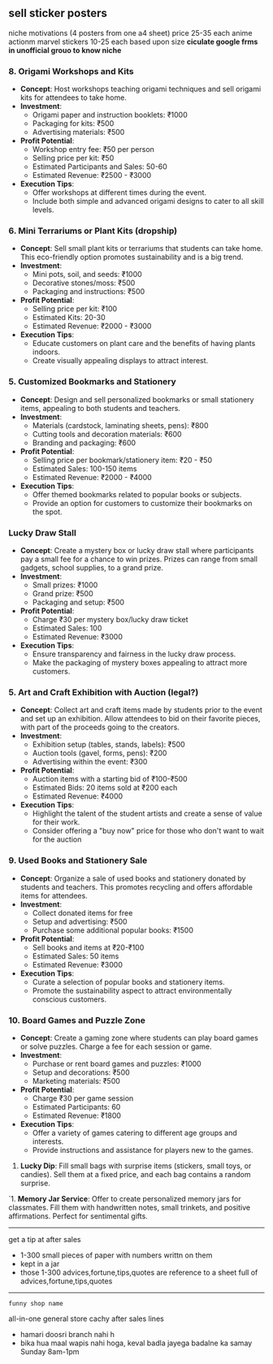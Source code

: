 ## sell sticker posters
niche
motivations (4 posters from one a4 sheet) price 25-35 each
anime
actionm 
marvel 
stickers 10-25 each based upon size 
**ciculate google frms in unofficial grouo to know niche**
### 8. **Origami Workshops and Kits**

- **Concept**: Host workshops teaching origami techniques and sell origami kits for attendees to take home.
- **Investment**:
    - Origami paper and instruction booklets: ₹1000
    - Packaging for kits: ₹500
    - Advertising materials: ₹500
- **Profit Potential**:
    - Workshop entry fee: ₹50 per person
    - Selling price per kit: ₹50
    - Estimated Participants and Sales: 50-60
    - Estimated Revenue: ₹2500 - ₹3000
- **Execution Tips**:
    - Offer workshops at different times during the event.
    - Include both simple and advanced origami designs to cater to all skill levels.


### 6. **Mini Terrariums or Plant Kits   (dropship)**

- **Concept**: Sell small plant kits or terrariums that students can take home. This eco-friendly option promotes sustainability and is a big trend.
- **Investment**:
    - Mini pots, soil, and seeds: ₹1000
    - Decorative stones/moss: ₹500
    - Packaging and instructions: ₹500
- **Profit Potential**:
    - Selling price per kit: ₹100
    - Estimated Kits: 20-30
    - Estimated Revenue: ₹2000 - ₹3000
- **Execution Tips**:
    - Educate customers on plant care and the benefits of having plants indoors.
    - Create visually appealing displays to attract interest.
### 5. **Customized Bookmarks and Stationery**

- **Concept**: Design and sell personalized bookmarks or small stationery items, appealing to both students and teachers.
- **Investment**:
    - Materials (cardstock, laminating sheets, pens): ₹800
    - Cutting tools and decoration materials: ₹600
    - Branding and packaging: ₹600
- **Profit Potential**:
    - Selling price per bookmark/stationery item: ₹20 - ₹50
    - Estimated Sales: 100-150 items
    - Estimated Revenue: ₹2000 - ₹4000
- **Execution Tips**:
    - Offer themed bookmarks related to popular books or subjects.
    - Provide an option for customers to customize their bookmarks on the spot.

### **Lucky Draw Stall**

- **Concept**: Create a mystery box or lucky draw stall where participants pay a small fee for a chance to win prizes. Prizes can range from small gadgets, school supplies, to a grand prize.
- **Investment**:
    - Small prizes: ₹1000
    - Grand prize: ₹500
    - Packaging and setup: ₹500
- **Profit Potential**:
    - Charge ₹30 per mystery box/lucky draw ticket
    - Estimated Sales: 100
    - Estimated Revenue: ₹3000
- **Execution Tips**:
    - Ensure transparency and fairness in the lucky draw process.
    - Make the packaging of mystery boxes appealing to attract more customers.

### 5. **Art and Craft Exhibition with Auction  (legal?)**

- **Concept**: Collect art and craft items made by students prior to the event and set up an exhibition. Allow attendees to bid on their favorite pieces, with part of the proceeds going to the creators.
- **Investment**:
    - Exhibition setup (tables, stands, labels): ₹500
    - Auction tools (gavel, forms, pens): ₹200
    - Advertising within the event: ₹300
- **Profit Potential**:
    - Auction items with a starting bid of ₹100-₹500
    - Estimated Bids: 20 items sold at ₹200 each
    - Estimated Revenue: ₹4000
- **Execution Tips**:
    - Highlight the talent of the student artists and create a sense of value for their work.
    - Consider offering a "buy now" price for those who don't want to wait for the auction

### 9. **Used Books and Stationery Sale**

- **Concept**: Organize a sale of used books and stationery donated by students and teachers. This promotes recycling and offers affordable items for attendees.
- **Investment**:
    - Collect donated items for free
    - Setup and advertising: ₹500
    - Purchase some additional popular books: ₹1500
- **Profit Potential**:
    - Sell books and items at ₹20-₹100
    - Estimated Sales: 50 items
    - Estimated Revenue: ₹3000
- **Execution Tips**:
    - Curate a selection of popular books and stationery items.
    - Promote the sustainability aspect to attract environmentally conscious customers.

### 10. **Board Games and Puzzle Zone**

- **Concept**: Create a gaming zone where students can play board games or solve puzzles. Charge a fee for each session or game.
- **Investment**:
    - Purchase or rent board games and puzzles: ₹1000
    - Setup and decorations: ₹500
    - Marketing materials: ₹500
- **Profit Potential**:
    - Charge ₹30 per game session
    - Estimated Participants: 60
    - Estimated Revenue: ₹1800
- **Execution Tips**:
    - Offer a variety of games catering to different age groups and interests.
    - Provide instructions and assistance for players new to the games.

1. **Lucky Dip**: Fill small bags with surprise items (stickers, small toys, or candies). Sell them at a fixed price, and each bag contains a random surprise.

`1. **Memory Jar Service**: Offer to create personalized memory jars for classmates. Fill them with handwritten notes, small trinkets, and positive affirmations. Perfect for sentimental gifts.


---
get a tip at after sales 
- 1-300 small pieces of paper with numbers writtn on them
- kept in a jar
- those 1-300 advices,fortune,tips,quotes are reference to a sheet full of advices,fortune,tips,quotes

---
	funny shop name
all-in-one general store
	cachy after sales lines
- hamari doosri branch nahi h
- bika hua maal wapis nahi hoga, keval badla jayega badalne ka samay Sunday 8am-1pm





